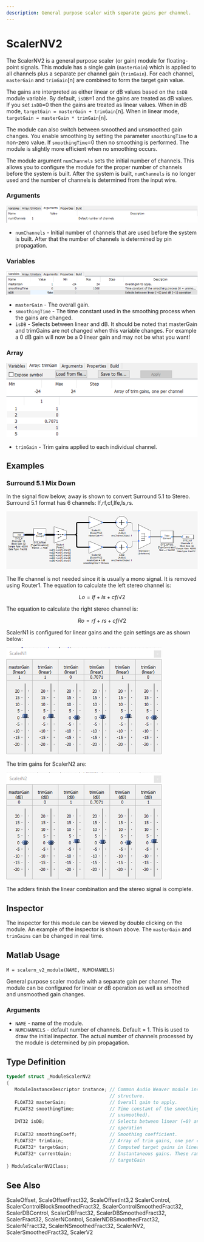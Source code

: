 ```yaml
---
description: General purpose scaler with separate gains per channel.
---
```


# ScalerNV2

The ScalerNV2 is a general purpose scaler \(or gain\) module for floating-point signals. This module has a single gain \(`masterGain`\) which is applied to all channels plus a separate per channel gain \(`trimGain`\). For each channel, `masterGain` and `trimGain`\[n\] are combined to form the target gain value.

The gains are interpreted as either linear or dB values based on the `isDB` module variable. By default, `isDB`=1 and the gains are treated as dB values. If you set `isDB`=0 then the gains are treated as linear values. When in dB mode, `targetGain = masterGain + trimGain`\[n\]. When in linear mode, `targetGain = masterGain * trimGain`\[n\].

The module can also switch between smoothed and unsmoothed gain changes. You enable smoothing by setting the parameter `smoothingTime` to a non-zero value. If `smoothingTime`=0 then no smoothing is performed. The module is slightly more efficient when no smoothing occurs.

The module argument `numChannels` sets the initial number of channels. This allows you to configure the module for the proper number of channels before the system is built. After the system is built, `numChannels` is no longer used and the number of channels is determined from the input wire.

### Arguments

![](../../../.gitbook/assets/0%20%2834%29.png)

* `numChannels` - Initial number of channels that are used before the system is built. After that the number of channels is determined by pin propagation.

### Variables

![](../../../.gitbook/assets/1%20%2830%29.png)

* `masterGain` - The overall gain.
* `smoothingTime` - The time constant used in the smoothing process when the gains are changed.
* `isDB` - Selects between linear and dB. It should be noted that masterGain and trimGains are not changed when this variable changes. For example a 0 dB gain will now be a 0 linear gain and may not be what you want!

### Array

![](../../../.gitbook/assets/2%20%2829%29.png)

* `trimGain` - Trim gains applied to each individual channel.

## Examples

### Surround 5.1 Mix Down

In the signal flow below, away is shown to convert Surround 5.1 to Stereo. Surround 5.1 format has 6 channels: lf,rf,cf,lfe,ls,rs.

![](../../../.gitbook/assets/3%20%2824%29.png)

The lfe channel is not needed since it is usually a mono signal. It is removed using Router1. The equation to calculate the left stereo channel is:

$$
Lo=lf+ls+cf/√2
$$

The equation to calculate the right stereo channel is:

$$
Ro=rf+rs+cf/√2
$$

ScalerN1 is configured for linear gains and the gain settings are as shown below:

![](../../../.gitbook/assets/4%20%2816%29.png)

The trim gains for ScalerN2 are:

![](../../../.gitbook/assets/5%20%2810%29.png)

The adders finish the linear combination and the stereo signal is complete.

## Inspector

The inspector for this module can be viewed by double clicking on the module. An example of the inspector is shown above. The `masterGain` and `trimGains` can be changed in real time.

## Matlab Usage

`M = scalern_v2_module(NAME, NUMCHANNELS)`

General purpose scaler module with a separate gain per channel. The module can be configured for linear or dB operation as well as smoothed and unsmoothed gain changes.

### Arguments

* `NAME` - name of the module.
* `NUMCHANNELS` - default number of channels. Default = 1. This is used to draw the initial inspector. The actual number of channels processed by the module is determined by pin propagation.

## Type Definition

```cpp
typedef struct _ModuleScalerNV2
{
   ModuleInstanceDescriptor instance; // Common Audio Weaver module instance
                                      // structure.
   FLOAT32 masterGain;                // Overall gain to apply.
   FLOAT32 smoothingTime;             // Time constant of the smoothing process (0 =
                                      // unsmoothed).
   INT32 isDB;                        // Selects between linear (=0) and dB (=1)
                                      // operation
   FLOAT32 smoothingCoeff;            // Smoothing coefficient.
   FLOAT32* trimGain;                 // Array of trim gains, one per channel
   FLOAT32* targetGain;               // Computed target gains in linear units
   FLOAT32* currentGain;              // Instantaneous gains. These ramp towards
                                      // targetGain
} ModuleScalerNV2Class;
```

## See Also

ScaleOffset, ScaleOffsetFract32, ScaleOffsetInt3,2 ScalerControl, ScalerControlBlockSmoothedFract32, ScalerControlSmoothedFract32, ScalerDBControl, ScalerDBFract32, ScalerDBSmoothedFract32, ScalerFract32, ScalerNControl, ScalerNDBSmoothedFract32, ScalerNFract32, ScalerNSmoothedFract32, ScalerNV2, ScalerSmoothedFract32, ScalerV2

